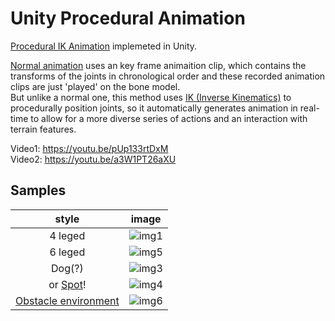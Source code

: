 # Unity Procedural Animation

[Procedural IK Animation](https://en.wikipedia.org/wiki/Procedural_animation) implemeted in Unity.

[Normal animation](https://en.wikipedia.org/wiki/Skeletal_animation) uses an key frame animaition clip, which contains the transforms of the joints in chronological order and these recorded animation clips are just 'played' on the bone model.  
But unlike a normal one, this method uses [IK (Inverse Kinematics)](https://en.wikipedia.org/wiki/Inverse_kinematics) to procedurally position joints, so it automatically generates animation in real-time to allow for a more diverse series of actions and an interaction with terrain features.


Video1: https://youtu.be/pUp133rtDxM  
Video2: https://youtu.be/a3W1PT26aXU  

## Samples
|style|image|
|:--:|:--:|
|4 leged  | ![img1](.github/img1.gif)|
|6 leged  | ![img5](.github/img5.gif)|
|Dog(?)  | ![img3](.github/img3.gif)|
|or [Spot](https://en.wikipedia.org/wiki/Boston_Dynamics#Spot)! | ![img4](.github/img4.gif)|
|[Obstacle environment](https://youtu.be/a3W1PT26aXU)| ![img6](.github/img6.gif)|
